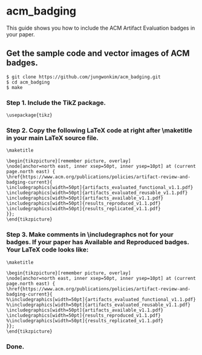 # acm_badging
This guide shows you how to include the ACM Artifact Evaluation badges in your paper.

## Get the sample code and vector images of ACM badges.
    $ git clone https://github.com/jungwonkim/acm_badging.git
    $ cd acm_badging
    $ make

### Step 1. Include the TikZ package.
    \usepackage{tikz}

### Step 2. Copy the following LaTeX code at right after \maketitle in your main LaTeX source file.
    \maketitle

    \begin{tikzpicture}[remember picture, overlay]
    \node[anchor=north east, inner xsep=50pt, inner ysep=10pt] at (current page.north east) {
    \href{https://www.acm.org/publications/policies/artifact-review-and-badging-current}{
    \includegraphics[width=50pt]{artifacts_evaluated_functional_v1.1.pdf}
    \includegraphics[width=50pt]{artifacts_evaluated_reusable_v1.1.pdf}
    \includegraphics[width=50pt]{artifacts_available_v1.1.pdf}
    \includegraphics[width=50pt]{results_reproduced_v1.1.pdf}
    \includegraphics[width=50pt]{results_replicated_v1.1.pdf}
    }};
    \end{tikzpicture}

### Step 3. Make comments in \includegraphcs not for your badges. If your paper has Available and Reproduced badges. Your LaTeX code looks like:
    \maketitle

    \begin{tikzpicture}[remember picture, overlay]
    \node[anchor=north east, inner xsep=50pt, inner ysep=10pt] at (current page.north east) {
    \href{https://www.acm.org/publications/policies/artifact-review-and-badging-current}{
    %\includegraphics[width=50pt]{artifacts_evaluated_functional_v1.1.pdf}
    %\includegraphics[width=50pt]{artifacts_evaluated_reusable_v1.1.pdf}
    \includegraphics[width=50pt]{artifacts_available_v1.1.pdf}
    \includegraphics[width=50pt]{results_reproduced_v1.1.pdf}
    %\includegraphics[width=50pt]{results_replicated_v1.1.pdf}
    }};
    \end{tikzpicture}
    
### Done.
